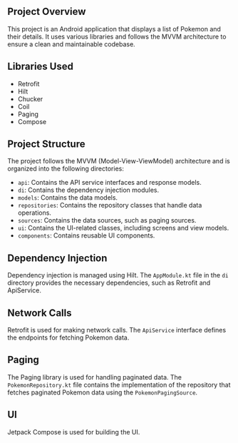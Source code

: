 ## Project Overview
This project is an Android application that displays a list of Pokemon and their details. It uses various libraries and follows the MVVM architecture to ensure a clean and maintainable codebase.

## Libraries Used
- Retrofit
- Hilt
- Chucker
- Coil
- Paging
- Compose

## Project Structure
The project follows the MVVM (Model-View-ViewModel) architecture and is organized into the following directories:
- `api`: Contains the API service interfaces and response models.
- `di`: Contains the dependency injection modules.
- `models`: Contains the data models.
- `repositories`: Contains the repository classes that handle data operations.
- `sources`: Contains the data sources, such as paging sources.
- `ui`: Contains the UI-related classes, including screens and view models.
- `components`: Contains reusable UI components.

## Dependency Injection
Dependency injection is managed using Hilt. The `AppModule.kt` file in the `di` directory provides the necessary dependencies, such as Retrofit and ApiService.

## Network Calls
Retrofit is used for making network calls. The `ApiService` interface defines the endpoints for fetching Pokemon data.

## Paging
The Paging library is used for handling paginated data. The `PokemonRepository.kt` file contains the implementation of the repository that fetches paginated Pokemon data using the `PokemonPagingSource`.

## UI
Jetpack Compose is used for building the UI.
